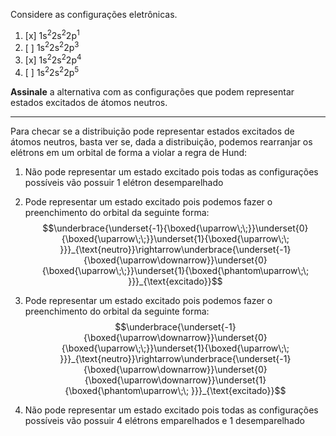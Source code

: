 Considere as configurações eletrônicas.

1. [x] $\mathrm{1s^2 2s^2 2p^1}$
2. [ ] $\mathrm{1s^2 2s^2 2p^3}$
3. [x] $\mathrm{1s^2 2s^2 2p^4}$
4. [ ] $\mathrm{1s^2 2s^2 2p^5}$

**Assinale** a alternativa com as configurações que podem representar estados excitados de átomos neutros.

---

Para checar se a distribuição pode representar estados excitados de átomos neutros, basta ver se, dada a distribuição, podemos rearranjar os elétrons em um orbital de forma a violar a regra de Hund:
1. Não pode representar um estado excitado pois todas as configurações possíveis vão possuir 1 elétron desemparelhado

2. Pode representar um estado excitado pois podemos fazer o preenchimento do orbital da seguinte forma:
$$\underbrace{\underset{-1}{\boxed{\uparrow\;\;}}\underset{0}{\boxed{\uparrow\;\;}}\underset{1}{\boxed{\uparrow\;\; }}}_{\text{neutro}}\rightarrow\underbrace{\underset{-1}{\boxed{\uparrow\downarrow}}\underset{0}{\boxed{\uparrow\;\;}}\underset{1}{\boxed{\phantom\uparrow\;\; }}}_{\text{excitado}}$$
3. Pode representar um estado excitado pois podemos fazer o preenchimento do orbital da seguinte forma:
$$\underbrace{\underset{-1}{\boxed{\uparrow\downarrow}}\underset{0}{\boxed{\uparrow\;\;}}\underset{1}{\boxed{\uparrow\;\; }}}_{\text{neutro}}\rightarrow\underbrace{\underset{-1}{\boxed{\uparrow\downarrow}}\underset{0}{\boxed{\uparrow\downarrow}}\underset{1}{\boxed{\phantom\uparrow\;\; }}}_{\text{excitado}}$$
4. Não pode representar um estado excitado pois todas as configurações possíveis vão possuir 4 elétrons emparelhados e 1 desemparelhado
